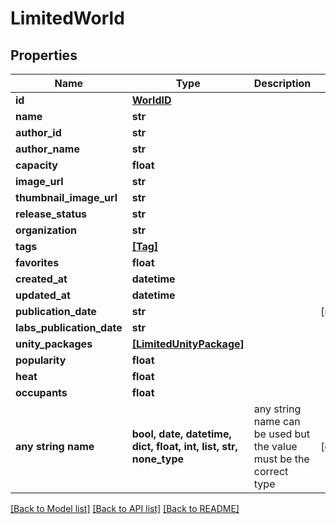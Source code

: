 # LimitedWorld


## Properties
Name | Type | Description | Notes
------------ | ------------- | ------------- | -------------
**id** | [**WorldID**](WorldID.md) |  | 
**name** | **str** |  | 
**author_id** | **str** |  | 
**author_name** | **str** |  | 
**capacity** | **float** |  | 
**image_url** | **str** |  | 
**thumbnail_image_url** | **str** |  | 
**release_status** | **str** |  | 
**organization** | **str** |  | 
**tags** | [**[Tag]**](Tag.md) |  | 
**favorites** | **float** |  | 
**created_at** | **datetime** |  | 
**updated_at** | **datetime** |  | 
**publication_date** | **str** |  | [readonly] 
**labs_publication_date** | **str** |  | 
**unity_packages** | [**[LimitedUnityPackage]**](LimitedUnityPackage.md) |  | 
**popularity** | **float** |  | 
**heat** | **float** |  | 
**occupants** | **float** |  | 
**any string name** | **bool, date, datetime, dict, float, int, list, str, none_type** | any string name can be used but the value must be the correct type | [optional]

[[Back to Model list]](../README.md#documentation-for-models) [[Back to API list]](../README.md#documentation-for-api-endpoints) [[Back to README]](../README.md)


